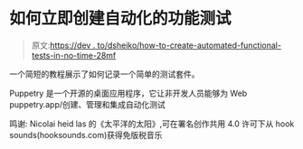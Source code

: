 # 如何立即创建自动化的功能测试

> 原文:[https://dev . to/dsheiko/how-to-create-automated-functional-tests-in-no-time-28mf](https://dev.to/dsheiko/how-to-create-automated-functional-tests-in-no-time-28mf)

一个简短的教程展示了如何记录一个简单的测试套件。

Puppetry 是一个开源的桌面应用程序，它让非开发人员能够为 Web puppetry.app/创建、管理和集成自动化测试

鸣谢:
Nicolai heid las 的《太平洋的太阳》,可在署名创作共用 4.0 许可下从 hook sounds(hooksounds.com)获得免版税音乐